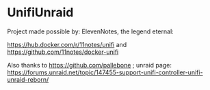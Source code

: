 # UnifiUnraid

Project made possible by: 
ElevenNotes, the legend eternal:

https://hub.docker.com/r/11notes/unifi and https://github.com/11notes/docker-unifi

Also thanks to https://github.com/pallebone ; unraid page: https://forums.unraid.net/topic/147455-support-unifi-controller-unifi-unraid-reborn/
